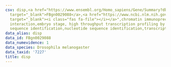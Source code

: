 ```yaml
---
csv: disp,<a href="https://www.ensembl.org/Homo_sapiens/Gene/Summary?db=core;g=FBgn0029088"
  target="_blank">FBgn0029088</a>,<a href="https://www.ncbi.nlm.nih.gov/pubmed/15998452"
  target="_blank"><i class="fas fa-file"></i></a>",chromatin immunoprecipitation assay,direct
  interaction,embryo stage, high throughput transcription profiling by microarray,nucleotide
  sequence identification,nucleotide sequence identification,transcriptional regulation,
data_alias: disp
data_id: FBgn0029088
data_numevidence: 1
data_species: Drosophila melanogaster
data_taxid: '7227'
title: disp
---
```

